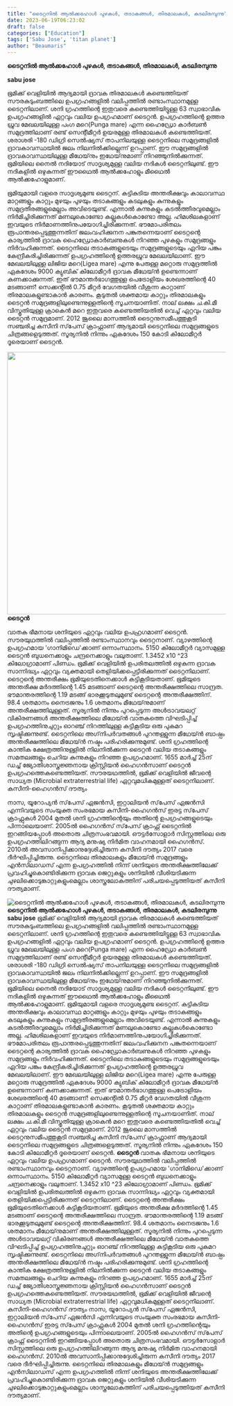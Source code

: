 ```yaml
---
title: "ടൈറ്റനില്‍ ആൽക്കഹോൾ പുഴകൾ, തടാകങ്ങൾ, തിരമാലകള്‍, കടലിരമ്പുന്നു"
date: 2023-06-19T06:23:02
draft: false
categories: ["Education"]
tags: ['Sabu Jose', 'titan planet']
author: "Beaumaris"
---
```


<strong>ടൈറ്റനില്‍ ആൽക്കഹോൾ പുഴകൾ, തടാകങ്ങൾ, തിരമാലകള്‍, കടലിരമ്പുന്നു</strong>

<strong>sabu jose</strong>

ഭൂമിക്ക് വെളിയില്‍ ആദ്യമായി ദ്രാവക തിരമാലകള്‍ കണ്ടെത്തിയത് സൗരകുടുംബത്തിലെ ഉപഗ്രഹങ്ങളില്‍ വലിപ്പത്തില്‍ രണ്ടാംസ്ഥാനമുള്ള ടൈറ്റനിലാണ്. ശനി ഗ്രഹത്തിന്റെ ഇതുവരെ കണ്ടെത്തിയിട്ടുള്ള 63 സ്വാഭാവിക ഉപഗ്രഹങ്ങളില്‍ ഏറ്റവും വലിയ ഉപഗ്രഹമാണ് ടൈറ്റന്‍. ഉപഗ്രഹത്തിന്റെ ഉത്തര ധ്രുവ മേഖലയിലുള്ള പംഗ മറെ(Punga mare) എന്ന ഹൈഡ്രോ കാര്‍ബണ്‍ സമുദ്രത്തിലാണ് രണ്ട് സെന്റീമീറ്റര്‍ ഉയരമുള്ള തിരമാലകള്‍ കണ്ടെത്തിയത്. ശരാശരി -180 ഡിഗ്രി സെല്‍ഷ്യസ് താപനിലയുള്ള ടൈറ്റനിലെ സമുദ്രങ്ങളില്‍ ദ്രാവകാവസ്ഥയില്‍ ജലം നിലനില്‍ക്കില്ലെന്ന് ഉറപ്പാണ്. ഈ സമുദ്രങ്ങളില്‍ ദ്രാവകാവസ്ഥയിലുള്ള മീഥേയ്‌നും ഇഥേയ്‌നുമാണ് നിറഞ്ഞുനില്‍ക്കുന്നത്. ഭൂമിയിലെ നൈൽ നദിയോട് സാദൃശ്യമുള്ള വലിയ നദികൾ ടൈറ്റനിലുണ്ട്. ഈ നദികളിൽ ഒഴുകുന്നത് ഈഥൈൽ ആൽക്കഹോളും മീഥൈൽ ആൽക്കഹോളുമാണ്.

ഭൂമിയുമായി വളരെ സാദൃശ്യമുണ്ട ടൈറ്റന്. കട്ടികുടിയ അന്തരീക്ഷവും കാലാവസ്ഥ മാറ്റങ്ങളും കാറ്റും മുഴയും പുഴയും തടാകങ്ങളും കടലുകളും കുന്നുകളും സമുദ്രതീരങ്ങളുമെല്ലാം അവിടെയുണ്ട്. എന്നാല്‍ കുന്നുകളും കടല്‍ത്തീരവുമെല്ലാം നിര്‍മിച്ചിരിക്കുന്നത് മണലുകൊണ്ടോ കല്ലുകള്‍കൊണ്ടോ അല്ല. ഹിമശിലകളാണ് ഇവയുടെ നിര്‍മാണത്തിനുപയോഗിച്ചിരിക്കുന്നത്. ഭൗമോപരിതലം രൂപാന്തരപ്പെടുത്തുന്നതിന് ജലംവഹിക്കുനന പങ്കുതന്നെയാണ് ടൈറ്റന്റെ കാര്യത്തില്‍ ദ്രാവക ഹൈഡ്രോകാര്‍ബണുകള്‍ നിറഞ്ഞ പുഴകളും സമുദ്രങ്ങളും നിര്‍വഹിക്കുന്നത്. ടൈറ്റനിലെ തടാകങ്ങളുടെയും സമുദ്രങ്ങളുടെയും ഏറിയ പങ്കും കേന്ദ്രീകരിച്ചിരിക്കുന്നത് ഉപഗ്രഹത്തിന്റെ ഉത്തരധ്രുവ മേഖലയിലാണ്. ഈ മേഖലയിലുള്ള ലിജിയ മറെ(Ligea mare) എന്നു പേരുള്ള മറ്റൊരു സമുദ്രത്തില്‍ ഏകദേശം 9000 ക്യുബിക് കിലോമീറ്റര്‍ ദ്രാവക മീഥേയ്ന്‍ ഉണ്ടെന്നാണ് കണക്കാക്കുന്നത്. ഇത് ഭൗമാന്തര്‍ഭാഗത്തുള്ള പെട്രോളിയം ശേഖരത്തിന്റെ 40 മടങ്ങാണ്! സെക്കന്റില്‍ 0.75 മീറ്റര്‍ വേഗതയില്‍ വീശുന്ന കാറ്റാണ് തിരമാലകളുണ്ടാകാന്‍ കാരണം. കൂടുതല്‍ ശക്തമായ കാറ്റും തിരമാലകളും ടൈറ്റന്‍ സമുദ്രങ്ങളിലുണ്ടെന്നുള്ളതിന്റെ സൂചനയാണിത്. നാല് ലക്ഷം ച.കി.മീ വിസ്തൃതിയുള്ള ക്രാകെന്‍ മറെ ഇതുവരെ കണ്ടെത്തിയതില്‍ വെച്ച് ഏറ്റവും വലിയ ടൈറ്റന്‍ സമുദ്രമാണ്. 2012 ജൂലൈ മാസത്തില്‍ ടൈറ്റനുസമീപത്തുകൂടി സഞ്ചരിച്ച കസീനി സ്‌പേസ് ക്രാഫ്റ്റാണ് ആദ്യമായി ടൈറ്റനിലെ സമുദ്രങ്ങളുടെ ചിത്രങ്ങളെടുത്തത്. സൂര്യനില്‍ നിന്നും ഏകദേശം 150 കോടി കിലോമീറ്റര്‍ ദൂരെയാണ് ടൈറ്റന്‍.

<strong><a href="https://cdn.boolokam.com/articles/2023/06/dqdddd.jpg"><img class="size-large wp-image-400149 aligncenter" src="https://cdn.boolokam.com/articles/2023/06/dqdddd-1024x773.jpg" alt="" width="800" height="604" /></a>ടൈറ്റന്‍</strong>

വാതക ഭീമനായ ശനിയുടെ ഏറ്റവും വലിയ ഉപഹ്രഗമാണ് ടൈറ്റന്‍. സൗരയുഥത്തില്‍ വലിപ്പത്തില്‍ രണ്ടാംസ്ഥാനവും ടൈറ്റനാണ്. വ്യാഴത്തിന്റെ ഉപഗ്രഹമായ 'ഗാനിമിഡെ'ക്കാണ് ഒന്നാംസ്ഥാനം. 5150 കിലോമീറ്റര്‍ വ്യാസമുള്ള ടൈറ്റന്‍ ബുധനെക്കാളും ചന്ദ്രനെക്കാളും വലുതാണ്. 1.3452 x10 ^23 കിലോഗ്രാമാണ് പിണ്ഡം. ഭൂമിക്ക്‌ വെളിയില്‍ ഉപരിതലത്തിൽ ഒഴുകുന്ന ദ്രാവക സാന്നിദ്ധ്യം ഏറ്റവും വ്യക്തമായി തെളിയിക്കപ്പെട്ടിരിക്കുന്നത് ടൈറ്റനിലാണ്. ടൈറ്റന്റെ അന്തരീക്ഷം ഭൂമിയുടെതിനെക്കാള്‍ കട്ടികൂടിയതാണ്. ഭൂമിയുടെ അന്തരീക്ഷ മര്‍ദത്തിന്റെ 1.45 മടങ്ങാണ് ടൈറ്റന്റെ അന്തരീക്ഷത്തിലെ സാന്ദ്രത. ഭൗമാന്തരത്തിന്റെ 1.19 മടങ്ങ് ഭാരക്കൂടുതലുമുണ്ട് ടൈറ്റന്റെ അന്തരീക്ഷത്തിന്. 98.4 ശതമാനം നൈട്രജനും 1.6 ശതമാനം മീഥേയ്‌നുമാണ് അന്തരീക്ഷത്തിലുള്ളത്. സൂര്യനില്‍ നിന്നും പുറപ്പെടുന്ന അള്‍ട്രാവയലറ്റ് വികിരണങ്ങള്‍ അന്തരീക്ഷത്തിലെ മീഥേയ്ന്‍ വാതകത്തെ വിഘടിപ്പിച്ച് ഉപഗ്രഹത്തിനുചുറ്റും ഓറഞ്ച് നിറത്തിലുള്ള കട്ടികൂടിയ ഒരു പുകമറ സൃഷ്ടിക്കുന്നുണ്ട്. ടൈറ്റനിലെ അഗ്‌നിപര്‍വതങ്ങള്‍ പുറന്തള്ളുന്ന മീഥേയ്ന്‍ ബാഷ്പം അന്തരീക്ഷത്തിലെ മീഥേയ്ന്‍ നഷ്ടം പരിഹരിക്കുന്നുമുണ്ട്. ശനി ഗ്രഹത്തിന്റെ കാന്തിക ക്ഷേത്രത്തിനുള്ളില്‍ നിലനില്‍ക്കുന്ന ടൈറ്റന്‍ വലിയ തടാകങ്ങളും സമതലങ്ങളും ചെറിയ കുന്നുകളും നിറഞ്ഞ ഉപഗ്രഹമാണ്. 1655 മാര്‍ച്ച് 25ന് ഡച്ച് ജ്യോതിശാസ്ത്രജ്ഞനായ ക്രിസ്റ്റിയന്‍ ഹൈഗന്‍സാണ് ടൈറ്റന്‍ ഉപഗ്രഹത്തെകണ്ടെത്തിയത്. സൗരയഥത്തില്‍, ഭൂമിക്ക് വെളിയില്‍ ജീവന്റെ സാധ്യത (Microbial extraterrestrial life) ഏറ്റവുമധികമുള്ളത് ടൈറ്റനിലാണ്.
കസീനി-ഹൈഗന്‍സ് ദൗത്യം

നാസ, യൂറോപ്യന്‍ സ്‌പേസ് ഏജന്‍സി, ഇറ്റാലിയന്‍ സ്‌പേസ് ഏജന്‍സി എന്നിവയുടെ സംയുക്ത സംരഭമായ കസീനി-ഹൈഗന്‍സ് ഇരട്ട സ്‌പേസ് ക്രാഫ്റ്റുകള്‍ 2004 മുതല്‍ ശനി ഗ്രഹത്തിന്റെയും അതിന്റെ ഉപഗ്രഹങ്ങളുടെയും പിന്നാലെയാണ്. 2005ല്‍ ഹൈഗന്‍സ് സ്‌പേസ് ക്രാഫ്റ്റ് ടൈറ്റനില്‍ ഇറങ്ങിയപ്പോള്‍ അതൊരു ചിത്രസംഭവമായി. ഔട്ടര്‍സോളാര്‍ സിസ്റ്റത്തിലെ ഒരു ഉപഗ്രഹത്തിലിറങ്ങുന്ന ആദ്യ മനുഷ്യ നിര്‍മിത വാഹനമായി ഹൈഗന്‍സ്. 2010ല്‍ അവസാനിപ്പിക്കാനുദ്ദേശിച്ചിരുന്ന കസീനി ദൗത്യം 2017 വരെ ദീര്‍ഘിപ്പിച്ചിരുന്നു. ടൈറ്റനിലെ തിരമാലകളും മീഥേയ്ന്‍ സമുദ്രങ്ങളും എന്‍സിലാഡസ് എന്ന ഉപഗ്രഹത്തില്‍ നിന്ന് ശനിയുടെ അന്തരീക്ഷത്തിലേക്ക് പ്രവഹിച്ചുകൊണ്ടിരിക്കുന്ന ദ്രാവക ജെറ്റുകളും ശനിയില്‍ വീശിയടിക്കുന്ന ചുഴലിക്കൊടുങ്കാറ്റുകളുംമെല്ലാം ശാസ്ത്രലോകത്തിന് പരിചയപ്പെടുത്തിയത് കസീനി ദൗത്യമാണ്.


![ടൈറ്റനില്‍ ആൽക്കഹോൾ പുഴകൾ, തടാകങ്ങൾ, തിരമാലകള്‍, കടലിരമ്പുന്നു](https://cdn.boolokam.com/articles/2023/06/dqdddd-1024x773.jpg)**ടൈറ്റനില്‍ ആൽക്കഹോൾ പുഴകൾ, തടാകങ്ങൾ, തിരമാലകള്‍, കടലിരമ്പുന്നു** **sabu jose** ഭൂമിക്ക് വെളിയില്‍ ആദ്യമായി ദ്രാവക തിരമാലകള്‍ കണ്ടെത്തിയത് സൗരകുടുംബത്തിലെ ഉപഗ്രഹങ്ങളില്‍ വലിപ്പത്തില്‍ രണ്ടാംസ്ഥാനമുള്ള ടൈറ്റനിലാണ്. ശനി ഗ്രഹത്തിന്റെ ഇതുവരെ കണ്ടെത്തിയിട്ടുള്ള 63 സ്വാഭാവിക ഉപഗ്രഹങ്ങളില്‍ ഏറ്റവും വലിയ ഉപഗ്രഹമാണ് ടൈറ്റന്‍. ഉപഗ്രഹത്തിന്റെ ഉത്തര ധ്രുവ മേഖലയിലുള്ള പംഗ മറെ(Punga mare) എന്ന ഹൈഡ്രോ കാര്‍ബണ്‍ സമുദ്രത്തിലാണ് രണ്ട് സെന്റീമീറ്റര്‍ ഉയരമുള്ള തിരമാലകള്‍ കണ്ടെത്തിയത്. ശരാശരി -180 ഡിഗ്രി സെല്‍ഷ്യസ് താപനിലയുള്ള ടൈറ്റനിലെ സമുദ്രങ്ങളില്‍ ദ്രാവകാവസ്ഥയില്‍ ജലം നിലനില്‍ക്കില്ലെന്ന് ഉറപ്പാണ്. ഈ സമുദ്രങ്ങളില്‍ ദ്രാവകാവസ്ഥയിലുള്ള മീഥേയ്‌നും ഇഥേയ്‌നുമാണ് നിറഞ്ഞുനില്‍ക്കുന്നത്. ഭൂമിയിലെ നൈൽ നദിയോട് സാദൃശ്യമുള്ള വലിയ നദികൾ ടൈറ്റനിലുണ്ട്. ഈ നദികളിൽ ഒഴുകുന്നത് ഈഥൈൽ ആൽക്കഹോളും മീഥൈൽ ആൽക്കഹോളുമാണ്. ഭൂമിയുമായി വളരെ സാദൃശ്യമുണ്ട ടൈറ്റന്. കട്ടികുടിയ അന്തരീക്ഷവും കാലാവസ്ഥ മാറ്റങ്ങളും കാറ്റും മുഴയും പുഴയും തടാകങ്ങളും കടലുകളും കുന്നുകളും സമുദ്രതീരങ്ങളുമെല്ലാം അവിടെയുണ്ട്. എന്നാല്‍ കുന്നുകളും കടല്‍ത്തീരവുമെല്ലാം നിര്‍മിച്ചിരിക്കുന്നത് മണലുകൊണ്ടോ കല്ലുകള്‍കൊണ്ടോ അല്ല. ഹിമശിലകളാണ് ഇവയുടെ നിര്‍മാണത്തിനുപയോഗിച്ചിരിക്കുന്നത്. ഭൗമോപരിതലം രൂപാന്തരപ്പെടുത്തുന്നതിന് ജലംവഹിക്കുനന പങ്കുതന്നെയാണ് ടൈറ്റന്റെ കാര്യത്തില്‍ ദ്രാവക ഹൈഡ്രോകാര്‍ബണുകള്‍ നിറഞ്ഞ പുഴകളും സമുദ്രങ്ങളും നിര്‍വഹിക്കുന്നത്. ടൈറ്റനിലെ തടാകങ്ങളുടെയും സമുദ്രങ്ങളുടെയും ഏറിയ പങ്കും കേന്ദ്രീകരിച്ചിരിക്കുന്നത് ഉപഗ്രഹത്തിന്റെ ഉത്തരധ്രുവ മേഖലയിലാണ്. ഈ മേഖലയിലുള്ള ലിജിയ മറെ(Ligea mare) എന്നു പേരുള്ള മറ്റൊരു സമുദ്രത്തില്‍ ഏകദേശം 9000 ക്യുബിക് കിലോമീറ്റര്‍ ദ്രാവക മീഥേയ്ന്‍ ഉണ്ടെന്നാണ് കണക്കാക്കുന്നത്. ഇത് ഭൗമാന്തര്‍ഭാഗത്തുള്ള പെട്രോളിയം ശേഖരത്തിന്റെ 40 മടങ്ങാണ്! സെക്കന്റില്‍ 0.75 മീറ്റര്‍ വേഗതയില്‍ വീശുന്ന കാറ്റാണ് തിരമാലകളുണ്ടാകാന്‍ കാരണം. കൂടുതല്‍ ശക്തമായ കാറ്റും തിരമാലകളും ടൈറ്റന്‍ സമുദ്രങ്ങളിലുണ്ടെന്നുള്ളതിന്റെ സൂചനയാണിത്. നാല് ലക്ഷം ച.കി.മീ വിസ്തൃതിയുള്ള ക്രാകെന്‍ മറെ ഇതുവരെ കണ്ടെത്തിയതില്‍ വെച്ച് ഏറ്റവും വലിയ ടൈറ്റന്‍ സമുദ്രമാണ്. 2012 ജൂലൈ മാസത്തില്‍ ടൈറ്റനുസമീപത്തുകൂടി സഞ്ചരിച്ച കസീനി സ്‌പേസ് ക്രാഫ്റ്റാണ് ആദ്യമായി ടൈറ്റനിലെ സമുദ്രങ്ങളുടെ ചിത്രങ്ങളെടുത്തത്. സൂര്യനില്‍ നിന്നും ഏകദേശം 150 കോടി കിലോമീറ്റര്‍ ദൂരെയാണ് ടൈറ്റന്‍. **[](https://cdn.boolokam.com/articles/2023/06/dqdddd.jpg)ടൈറ്റന്‍** വാതക ഭീമനായ ശനിയുടെ ഏറ്റവും വലിയ ഉപഹ്രഗമാണ് ടൈറ്റന്‍. സൗരയുഥത്തില്‍ വലിപ്പത്തില്‍ രണ്ടാംസ്ഥാനവും ടൈറ്റനാണ്. വ്യാഴത്തിന്റെ ഉപഗ്രഹമായ 'ഗാനിമിഡെ'ക്കാണ് ഒന്നാംസ്ഥാനം. 5150 കിലോമീറ്റര്‍ വ്യാസമുള്ള ടൈറ്റന്‍ ബുധനെക്കാളും ചന്ദ്രനെക്കാളും വലുതാണ്. 1.3452 x10 ^23 കിലോഗ്രാമാണ് പിണ്ഡം. ഭൂമിക്ക്‌ വെളിയില്‍ ഉപരിതലത്തിൽ ഒഴുകുന്ന ദ്രാവക സാന്നിദ്ധ്യം ഏറ്റവും വ്യക്തമായി തെളിയിക്കപ്പെട്ടിരിക്കുന്നത് ടൈറ്റനിലാണ്. ടൈറ്റന്റെ അന്തരീക്ഷം ഭൂമിയുടെതിനെക്കാള്‍ കട്ടികൂടിയതാണ്. ഭൂമിയുടെ അന്തരീക്ഷ മര്‍ദത്തിന്റെ 1.45 മടങ്ങാണ് ടൈറ്റന്റെ അന്തരീക്ഷത്തിലെ സാന്ദ്രത. ഭൗമാന്തരത്തിന്റെ 1.19 മടങ്ങ് ഭാരക്കൂടുതലുമുണ്ട് ടൈറ്റന്റെ അന്തരീക്ഷത്തിന്. 98.4 ശതമാനം നൈട്രജനും 1.6 ശതമാനം മീഥേയ്‌നുമാണ് അന്തരീക്ഷത്തിലുള്ളത്. സൂര്യനില്‍ നിന്നും പുറപ്പെടുന്ന അള്‍ട്രാവയലറ്റ് വികിരണങ്ങള്‍ അന്തരീക്ഷത്തിലെ മീഥേയ്ന്‍ വാതകത്തെ വിഘടിപ്പിച്ച് ഉപഗ്രഹത്തിനുചുറ്റും ഓറഞ്ച് നിറത്തിലുള്ള കട്ടികൂടിയ ഒരു പുകമറ സൃഷ്ടിക്കുന്നുണ്ട്. ടൈറ്റനിലെ അഗ്‌നിപര്‍വതങ്ങള്‍ പുറന്തള്ളുന്ന മീഥേയ്ന്‍ ബാഷ്പം അന്തരീക്ഷത്തിലെ മീഥേയ്ന്‍ നഷ്ടം പരിഹരിക്കുന്നുമുണ്ട്. ശനി ഗ്രഹത്തിന്റെ കാന്തിക ക്ഷേത്രത്തിനുള്ളില്‍ നിലനില്‍ക്കുന്ന ടൈറ്റന്‍ വലിയ തടാകങ്ങളും സമതലങ്ങളും ചെറിയ കുന്നുകളും നിറഞ്ഞ ഉപഗ്രഹമാണ്. 1655 മാര്‍ച്ച് 25ന് ഡച്ച് ജ്യോതിശാസ്ത്രജ്ഞനായ ക്രിസ്റ്റിയന്‍ ഹൈഗന്‍സാണ് ടൈറ്റന്‍ ഉപഗ്രഹത്തെകണ്ടെത്തിയത്. സൗരയഥത്തില്‍, ഭൂമിക്ക് വെളിയില്‍ ജീവന്റെ സാധ്യത (Microbial extraterrestrial life) ഏറ്റവുമധികമുള്ളത് ടൈറ്റനിലാണ്. കസീനി-ഹൈഗന്‍സ് ദൗത്യം നാസ, യൂറോപ്യന്‍ സ്‌പേസ് ഏജന്‍സി, ഇറ്റാലിയന്‍ സ്‌പേസ് ഏജന്‍സി എന്നിവയുടെ സംയുക്ത സംരഭമായ കസീനി-ഹൈഗന്‍സ് ഇരട്ട സ്‌പേസ് ക്രാഫ്റ്റുകള്‍ 2004 മുതല്‍ ശനി ഗ്രഹത്തിന്റെയും അതിന്റെ ഉപഗ്രഹങ്ങളുടെയും പിന്നാലെയാണ്. 2005ല്‍ ഹൈഗന്‍സ് സ്‌പേസ് ക്രാഫ്റ്റ് ടൈറ്റനില്‍ ഇറങ്ങിയപ്പോള്‍ അതൊരു ചിത്രസംഭവമായി. ഔട്ടര്‍സോളാര്‍ സിസ്റ്റത്തിലെ ഒരു ഉപഗ്രഹത്തിലിറങ്ങുന്ന ആദ്യ മനുഷ്യ നിര്‍മിത വാഹനമായി ഹൈഗന്‍സ്. 2010ല്‍ അവസാനിപ്പിക്കാനുദ്ദേശിച്ചിരുന്ന കസീനി ദൗത്യം 2017 വരെ ദീര്‍ഘിപ്പിച്ചിരുന്നു. ടൈറ്റനിലെ തിരമാലകളും മീഥേയ്ന്‍ സമുദ്രങ്ങളും എന്‍സിലാഡസ് എന്ന ഉപഗ്രഹത്തില്‍ നിന്ന് ശനിയുടെ അന്തരീക്ഷത്തിലേക്ക് പ്രവഹിച്ചുകൊണ്ടിരിക്കുന്ന ദ്രാവക ജെറ്റുകളും ശനിയില്‍ വീശിയടിക്കുന്ന ചുഴലിക്കൊടുങ്കാറ്റുകളുംമെല്ലാം ശാസ്ത്രലോകത്തിന് പരിചയപ്പെടുത്തിയത് കസീനി ദൗത്യമാണ്.
